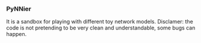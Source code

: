 ### PyNNier 

It is a sandbox for playing with different toy network models.
Disclamer: the code is not pretending to be very clean and understandable, 
some bugs can happen. 
